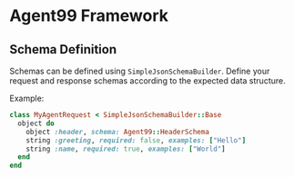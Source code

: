# Agent99 Framework

## Schema Definition

Schemas can be defined using `SimpleJsonSchemaBuilder`. Define your request and response schemas according to the expected data structure.

Example:

```ruby
class MyAgentRequest < SimpleJsonSchemaBuilder::Base
  object do
    object :header, schema: Agent99::HeaderSchema
    string :greeting, required: false, examples: ["Hello"]
    string :name, required: true, examples: ["World"]
  end
end
```
